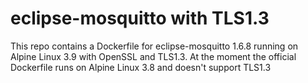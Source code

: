 # eclipse-mosquitto with TLS1.3
This repo contains a Dockerfile for eclipse-mosquitto 1.6.8 running on Alpine Linux 3.9 with OpenSSL and TLS1.3. At the moment the official Dockerfile runs on Alpine Linux 3.8 and doesn't support TLS1.3
